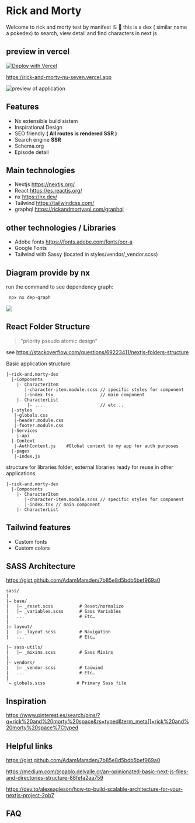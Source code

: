# Rick and Morty 

Welcome to rick and morty test by manifest ♋ 🌙 this is a dex ( similar name a pokedex) to search, view detail and find characters in next js


## preview in vercel

<a href="https://vercel.com/new/clone?repository-url=https%3A%2F%2Fgithub.com%2FJSTeamX%2Frick-and-morty"><img src="https://vercel.com/button" alt="Deploy with Vercel"/></a>

https://rick-and-morty-nu-seven.vercel.app

![preview of application](https://i.imgur.com/Sn6qlIB.png)

## Features

- Nx extensible build sistem
- Inspirational Design
- SEO friendly **( All routes is rendered SSR )**
- Search engine **SSR** 
- Schema.org
- Episode detail 


## Main technologies

 - Nextjs https://nextjs.org/
 - React https://es.reactjs.org/
 - nx https://nx.dev/
 - Tailwind https://tailwindcss.com/
 - graphql https://rickandmortyapi.com/graphql
 
## other technologies / Libraries

 - Adobe fonts https://fonts.adobe.com/fonts/ocr-a
 - Google Fonts
 - Tailwind with Sassy (located in styles/vendor/_vendor.scss)
 

## Diagram provide by nx

run the command to see dependency graph:

```bash
 npx nx dep-graph
```

![](https://i.imgur.com/3vtglJ2.png)

## React Folder Structure

> "priority pseudo atomic design"

see https://stackoverflow.com/questions/69223411/nextjs-folders-structure

Basic application structure

```
|-rick-and.morty-dex
  |-Components    
    |- CharacterItem
	   |-character-item.module.scss // specific styles for component
	   |-index.tsx 					// main component
    |- CharacterList 
	    |- ....						// etc...
  |-styles
   |-globals.css
   |-header.module.css
   |-footer.module.css
  |-Services
    |-api              
  |-Context
   |-AuthContext.js    #Global context to my app for auth purposes
  |-pages
   |-index.js
```

structure for libraries folder, external libraries ready for reuse in other applications

```
|-rick-and.morty-dex
  |-Components    
    |- CharacterItem
	   |-character-item.module.scss // specific styles for component
	   |-index.tsx // main component
    |- CharacterList 
```

## Tailwind features 

- Custom fonts
- Custom colors


## SASS Architecture

https://gist.github.com/AdamMarsden/7b85e8d5bdb5bef969a0

```
sass/
|
|– base/
|   |– _reset.scss       	# Reset/normalize
|   |– _variables.scss   	# Sass Variables
|   ...                  	# Etc…
|
|– layout/
|   |– _layout.scss  		# Navigation
|   ...                  	# Etc…

|– sass-utils/
|   |– _mixins.scss      	# Sass Mixins
|
|– vendors/
|   |– _vendor.scss   		# taiwind
|   ...                  	# Etc…
|
`– globals.scss            # Primary Sass file
```
## Inspiration

https://www.pinterest.es/search/pins/?q=rick%20and%20morty%20space&rs=typed&term_meta[]=rick%20and%20morty%20space%7Ctyped

## Helpful links

https://gist.github.com/AdamMarsden/7b85e8d5bdb5bef969a0

https://medium.com/@pablo.delvalle.cr/an-opinionated-basic-next-js-files-and-directories-structure-88fefa2aa759

https://dev.to/alexeagleson/how-to-build-scalable-architecture-for-your-nextjs-project-2pb7


## FAQ

